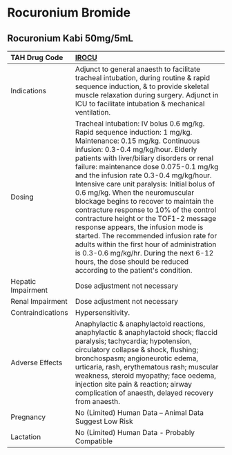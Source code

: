 # Rocuronium Bromide

## Rocuronium Kabi 50mg/5mL

| TAH Drug Code      | [**IROCU**](https://www.tahsda.org.tw/drugs/hissearch.php?drug_code=IROCU)                                                                                                                                                                                                                                                                                                                                                                                                                                                                                                                                                                                                                                                                                   |
|:-------------------|:-------------------------------------------------------------------------------------------------------------------------------------------------------------------------------------------------------------------------------------------------------------------------------------------------------------------------------------------------------------------------------------------------------------------------------------------------------------------------------------------------------------------------------------------------------------------------------------------------------------------------------------------------------------------------------------------------------------------------------------------------------------|
| Indications        | Adjunct to general anaesth to facilitate tracheal intubation, during routine & rapid sequence induction, & to provide skeletal muscle relaxation during surgery. Adjunct in ICU to facilitate intubation & mechanical ventilation.                                                                                                                                                                                                                                                                                                                                                                                                                                                                                                                           |
| Dosing             | Tracheal intubation: IV bolus 0.6 mg/kg. Rapid sequence induction: 1 mg/kg. Maintenance: 0.15 mg/kg. Continuous infusion: 0.3-0.4 mg/kg/hour. Elderly patients with liver/biliary disorders or renal failure: maintenance dose 0.075-0.1 mg/kg and the infusion rate 0.3-0.4 mg/kg/hour. Intensive care unit paralysis: Initial bolus of 0.6 mg/kg. When the neuromuscular blockage begins to recover to maintain the contracture response to 10% of the control contracture height or the TOF1-2 message response appears, the infusion mode is started. The recommended infusion rate for adults within the first hour of administration is 0.3-0.6 mg/kg/hr. During the next 6-12 hours, the dose should be reduced according to the patient's condition. |
| Hepatic Impairment | Dose adjustment not necessary                                                                                                                                                                                                                                                                                                                                                                                                                                                                                                                                                                                                                                                                                                                                |
| Renal Impairment   | Dose adjustment not necessary                                                                                                                                                                                                                                                                                                                                                                                                                                                                                                                                                                                                                                                                                                                                |
| Contraindications  | Hypersensitivity.                                                                                                                                                                                                                                                                                                                                                                                                                                                                                                                                                                                                                                                                                                                                            |
| Adverse Effects    | Anaphylactic & anaphylactoid reactions, anaphylactic & anaphylactoid shock; flaccid paralysis; tachycardia; hypotension, circulatory collapse & shock, flushing; bronchospasm; angioneurotic edema, urticaria, rash, erythematous rash; muscular weakness, steroid myopathy; face oedema, injection site pain & reaction; airway complication of anaesth, delayed recovery from anaesth.                                                                                                                                                                                                                                                                                                                                                                     |
| Pregnancy          | No (Limited) Human Data – Animal Data Suggest Low Risk                                                                                                                                                                                                                                                                                                                                                                                                                                                                                                                                                                                                                                                                                                       |
| Lactation          | No (Limited) Human Data - Probably Compatible                                                                                                                                                                                                                                                                                                                                                                                                                                                                                                                                                                                                                                                                                                                |

